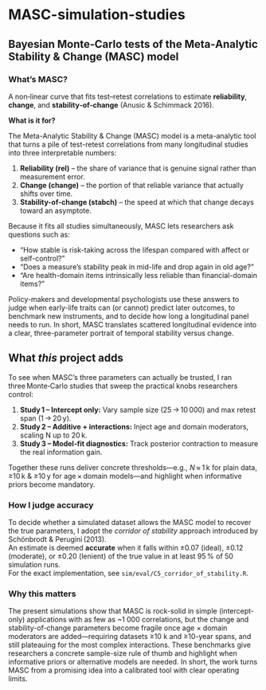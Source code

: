 # MASC-simulation-studies
## Bayesian Monte‑Carlo tests of the Meta‑Analytic Stability & Change (MASC) model


### **What’s MASC?**  
A non‑linear curve that fits test–retest correlations to estimate **reliability**, **change**, and **stability‑of‑change** (Anusic & Schimmack 2016).

**What is it for?**

The Meta-Analytic Stability & Change (MASC) model is a meta-analytic tool that turns a pile of test-retest correlations from many longitudinal studies into three interpretable numbers:

1. **Reliability (rel)** – the share of variance that is genuine signal rather than measurement error.  
2. **Change (change)** – the portion of that reliable variance that actually shifts over time.  
3. **Stability-of-change (stabch)** – the speed at which that change decays toward an asymptote.

Because it fits all studies simultaneously, MASC lets researchers ask questions such as:

- “How stable is risk-taking across the lifespan compared with affect or self-control?”  
- “Does a measure’s stability peak in mid-life and drop again in old age?”  
- “Are health-domain items intrinsically less reliable than financial-domain items?”

Policy-makers and developmental psychologists use these answers to judge when early-life traits can (or cannot) predict later outcomes, to benchmark new instruments, and to decide how long a longitudinal panel needs to run.  In short, MASC translates scattered longitudinal evidence into a clear, three-parameter portrait of temporal stability versus change.


## **What *this* project adds**

To see when MASC’s three parameters can actually be trusted, I ran three Monte‑Carlo studies that sweep the practical knobs researchers control:  
1. **Study 1 – Intercept only:** Vary sample size (25 → 10 000) and max retest span (1 → 20 y).  
2. **Study 2 – Additive + interactions:** Inject age and domain moderators, scaling N up to 20 k.  
3. **Study 3 – Model‑fit diagnostics:** Track posterior contraction to measure the real information gain.  

Together these runs deliver concrete thresholds—e.g., *N* ≈ 1 k for plain data, ≥10 k & ≥10 y for age × domain models—and highlight when informative priors become mandatory.


### How I judge accuracy

To decide whether a simulated dataset allows the MASC model to recover the true parameters, I adopt the *corridor of stability* approach introduced by Schönbrodt & Perugini (2013).  
An estimate is deemed **accurate** when it falls within ±0.07 (ideal), ±0.12 (moderate), or ±0.20 (lenient) of the true value in at least 95 % of 50 simulation runs.  
For the exact implementation, see `sim/eval/C5_corridor_of_stability.R`.

### **Why this matters**

The present simulations show that MASC is rock-solid in simple (intercept-only) applications with as few as ~1 000 correlations, but the change and stability-of-change parameters become fragile once age × domain moderators are added—requiring datasets ≥10 k and ≥10-year spans, and still plateauing for the most complex interactions. These benchmarks give researchers a concrete sample-size rule of thumb and highlight when informative priors or alternative models are needed. In short, the work turns MASC from a promising idea into a calibrated tool with clear operating limits.
